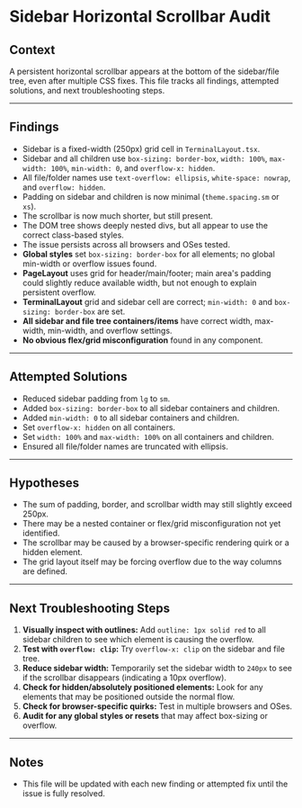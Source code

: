 # Sidebar Horizontal Scrollbar Audit

## Context
A persistent horizontal scrollbar appears at the bottom of the sidebar/file tree, even after multiple CSS fixes. This file tracks all findings, attempted solutions, and next troubleshooting steps.

---

## Findings
- Sidebar is a fixed-width (250px) grid cell in `TerminalLayout.tsx`.
- Sidebar and all children use `box-sizing: border-box`, `width: 100%`, `max-width: 100%`, `min-width: 0`, and `overflow-x: hidden`.
- All file/folder names use `text-overflow: ellipsis`, `white-space: nowrap`, and `overflow: hidden`.
- Padding on sidebar and children is now minimal (`theme.spacing.sm` or `xs`).
- The scrollbar is now much shorter, but still present.
- The DOM tree shows deeply nested divs, but all appear to use the correct class-based styles.
- The issue persists across all browsers and OSes tested.
- **Global styles** set `box-sizing: border-box` for all elements; no global min-width or overflow issues found.
- **PageLayout** uses grid for header/main/footer; main area's padding could slightly reduce available width, but not enough to explain persistent overflow.
- **TerminalLayout** grid and sidebar cell are correct; `min-width: 0` and `box-sizing: border-box` are set.
- **All sidebar and file tree containers/items** have correct width, max-width, min-width, and overflow settings.
- **No obvious flex/grid misconfiguration** found in any component.

---

## Attempted Solutions
- Reduced sidebar padding from `lg` to `sm`.
- Added `box-sizing: border-box` to all sidebar containers and children.
- Added `min-width: 0` to all sidebar containers and children.
- Set `overflow-x: hidden` on all containers.
- Set `width: 100%` and `max-width: 100%` on all containers and children.
- Ensured all file/folder names are truncated with ellipsis.

---

## Hypotheses
- The sum of padding, border, and scrollbar width may still slightly exceed 250px.
- There may be a nested container or flex/grid misconfiguration not yet identified.
- The scrollbar may be caused by a browser-specific rendering quirk or a hidden element.
- The grid layout itself may be forcing overflow due to the way columns are defined.

---

## Next Troubleshooting Steps
1. **Visually inspect with outlines:** Add `outline: 1px solid red` to all sidebar children to see which element is causing the overflow.
2. **Test with `overflow: clip`:** Try `overflow-x: clip` on the sidebar and file tree.
3. **Reduce sidebar width:** Temporarily set the sidebar width to `240px` to see if the scrollbar disappears (indicating a 10px overflow).
4. **Check for hidden/absolutely positioned elements:** Look for any elements that may be positioned outside the normal flow.
5. **Check for browser-specific quirks:** Test in multiple browsers and OSes.
6. **Audit for any global styles or resets** that may affect box-sizing or overflow.

---

## Notes
- This file will be updated with each new finding or attempted fix until the issue is fully resolved. 